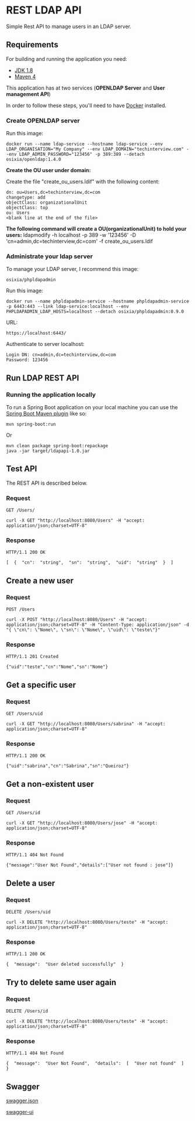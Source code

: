 # REST LDAP API

Simple Rest API to manage users in an LDAP server. 

## Requirements

For building and running the application you need:

- [JDK 1.8](http://www.oracle.com/technetwork/java/javase/downloads/jdk8-downloads-2133151.html)
- [Maven 4](https://maven.apache.org)


This application has at two services (**OPENLDAP Server** and **User management API**)


In order to follow these steps, you'll need to have [Docker](https://www.docker.com/) installed.

### Create  OPENLDAP server

Run this image:

``` shell
docker run --name ldap-service --hostname ldap-service --env LDAP_ORGANISATION="My Company" --env LDAP_DOMAIN="techinterview.com" --env LDAP_ADMIN_PASSWORD="123456" -p 389:389 --detach osixia/openldap:1.4.0
```

**Create the OU user under domain:**
<p>Create the file "create_ou_users.ldif" with the following content:  </p>

```  
dn: ou=Users,dc=techinterview,dc=com
changetype: add
objectClass: organizationalUnit
objectClass: top
ou: Users
<blank line at the end of the file>
```

**The following command will create a OU(organizationalUnit) to hold your users:**
ldapmodify -h localhost -p 389 -w '123456' -D 'cn=admin,dc=techinterview,dc=com'  -f  create_ou_users.ldif

### Administrate your ldap server

To manage your LDAP server, I recommend this image:

```
osixia/phpldapadmin
```

Run this image:

```
docker run --name phpldapadmin-service --hostname phpldapadmin-service -p 6443:443 --link ldap-service:localhost --env PHPLDAPADMIN_LDAP_HOSTS=localhost --detach osixia/phpldapadmin:0.9.0
```

URL:

```
https://localhost:6443/
```

Authenticate to server localhost:

```
Login DN: cn=admin,dc=techinterview,dc=com
Password: 123456
```


## Run LDAP REST API

### Running the application locally
To run a Spring Boot application on your local machine you can use the [Spring Boot Maven plugin](https://docs.spring.io/spring-boot/docs/current/reference/html/build-tool-plugins-maven-plugin.html) like so:

```shell
mvn spring-boot:run
```

Or 

```shell
mvn clean package spring-boot:repackage 
java -jar target/ldapapi-1.0.jar
```

## Test API

The REST API is described below.
### Request

`GET /Users/`

    curl -X GET "http://localhost:8080/Users" -H "accept: application/json;charset=UTF-8"
    
### Response

    HTTP/1.1 200 OK
    
    [  {  "cn":  "string",  "sn":  "string",  "uid":  "string"  }  ]

## Create a new user

### Request

`POST /Users`

    curl -X POST "http://localhost:8080/Users" -H "accept: application/json;charset=UTF-8" -H "Content-Type: application/json" -d "{ \"cn\": \"Nome\", \"sn\": \"Nome\", \"uid\": \"teste\"}"
    
### Response

    HTTP/1.1 201 Created
    
	{"uid":"teste","cn":"Nome","sn":"Nome"}

## Get a specific user

### Request

`GET /Users/uid`

    curl -X GET "http://localhost:8080/Users/sabrina" -H "accept: application/json;charset=UTF-8"
    
### Response

    HTTP/1.1 200 OK
    
    {"uid":"sabrina","cn":"Sabrina","sn":"Queiroz"}

## Get a non-existent user

### Request

`GET /Users/id`

    curl -X GET "http://localhost:8080/Users/jose" -H "accept: application/json;charset=UTF-8"

### Response

    HTTP/1.1 404 Not Found
   
    {"message":"User Not Found","details":["User not found : jose"]}
    
## Delete a user

### Request

`DELETE /Users/uid`

    curl -X DELETE "http://localhost:8080/Users/teste" -H "accept: application/json;charset=UTF-8"

### Response

    HTTP/1.1 200 OK
    
    {  "message":  "User deleted successfully"  }


## Try to delete same user again

### Request

`DELETE /Users/id`

    curl -X DELETE "http://localhost:8080/Users/teste" -H "accept: application/json;charset=UTF-8"
### Response

    HTTP/1.1 404 Not Found
    
    {  "message":  "User Not Found",  "details":  [  "User not found"  ]  }

## Swagger 

[swagger.json](http://localhost:8080/v2/api-docs)

[swagger-ui](http://localhost:8080/swagger-ui.html)